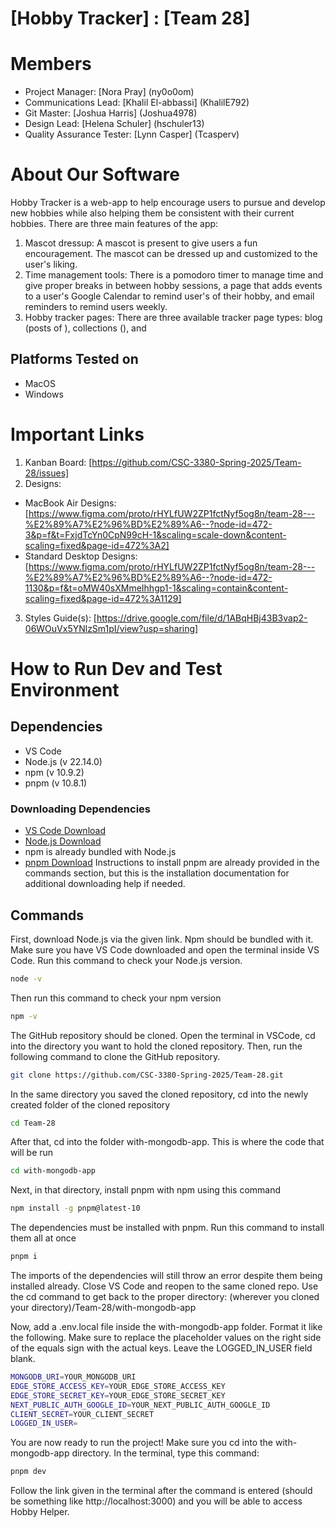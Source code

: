# [Hobby Tracker] : [Team 28]
# Members
- Project Manager: [Nora Pray] (ny0o0om)
- Communications Lead: [Khalil El-abbassi] (KhalilE792)
- Git Master: [Joshua Harris] (Joshua4978)
- Design Lead: [Helena Schuler] (hschuler13)
- Quality Assurance Tester: [Lynn Casper] (Tcasperv)

# About Our Software

Hobby Tracker is a web-app to help encourage users to pursue and develop new hobbies while also helping them be consistent with their current hobbies. There are three main features of the app:
1) Mascot dressup: A mascot is present to give users a fun encouragement. The mascot can be dressed up and customized to the user's liking.
2) Time management tools: There is a pomodoro timer to manage time and give proper breaks in between hobby sessions, a page that adds events to a user's Google Calendar to remind user's of their hobby, and email reminders
to remind users weekly.
3) Hobby tracker pages: There are three available tracker page types: blog (posts of ), collections (), and 

## Platforms Tested on
- MacOS
- Windows

# Important Links
1) Kanban Board: [https://github.com/CSC-3380-Spring-2025/Team-28/issues] 
2) Designs: 
- MacBook Air Designs: [https://www.figma.com/proto/rHYLfUW2ZP1fctNyf5og8n/team-28---%E2%89%A7%E2%96%BD%E2%89%A6--?node-id=472-3&p=f&t=FxjdTcYn0CpN99cH-1&scaling=scale-down&content-scaling=fixed&page-id=472%3A2]
- Standard Desktop Designs: [https://www.figma.com/proto/rHYLfUW2ZP1fctNyf5og8n/team-28---%E2%89%A7%E2%96%BD%E2%89%A6--?node-id=472-1130&p=f&t=oMW40sXMmeIhhgp1-1&scaling=contain&content-scaling=fixed&page-id=472%3A1129] 
3) Styles Guide(s): [https://drive.google.com/file/d/1ABqHBj43B3vap2-06WOuVx5YNlzSm1pI/view?usp=sharing] 

# How to Run Dev and Test Environment

## Dependencies
- VS Code
- Node.js (v 22.14.0)
- npm (v 10.9.2)
- pnpm (v 10.8.1)
### Downloading Dependencies
- [VS Code Download](https://code.visualstudio.com/Download)
- [Node.js Download](https://nodejs.org/en/download)
- npm is already bundled with Node.js
- [pnpm Download](https://pnpm.io/installation) Instructions to install pnpm are already provided in the commands section, but this is the installation documentation for additional downloading help if needed.

## Commands
First, download Node.js via the given link. Npm should be bundled with it. Make sure you have VS Code downloaded and open the terminal inside VS Code. 
Run this command to check your Node.js version.
```sh
node -v
```
Then run this command to check your npm version
```sh
npm -v
```
The GitHub repository should be cloned. Open the terminal in VSCode, cd into the directory you want to hold the cloned repository. Then, run the
following command to clone the GitHub repository.
```sh
git clone https://github.com/CSC-3380-Spring-2025/Team-28.git
```
In the same directory you saved the cloned repository, cd into the newly created folder of the cloned repository
```sh
cd Team-28
```
After that, cd into the folder with-mongodb-app. This is where the code that will be run 
```sh
cd with-mongodb-app
```
Next, in that directory, install pnpm with npm using this command
```sh
npm install -g pnpm@latest-10
```
The dependencies must be installed with pnpm. Run this command to install them all at once
```sh
pnpm i
```
The imports of the dependencies will still throw an error despite them being installed already. Close VS Code and reopen to the same cloned repo. Use the cd command to get back
to the proper directory: (wherever you cloned your directory)/Team-28/with-mongodb-app

Now, add a .env.local file inside the with-mongodb-app folder. Format it like the following. Make sure to replace the placeholder values on the right side of the equals sign
with the actual keys. Leave the LOGGED_IN_USER field blank.
```sh
MONGODB_URI=YOUR_MONGODB_URI
EDGE_STORE_ACCESS_KEY=YOUR_EDGE_STORE_ACCESS_KEY
EDGE_STORE_SECRET_KEY=YOUR_EDGE_STORE_SECRET_KEY
NEXT_PUBLIC_AUTH_GOOGLE_ID=YOUR_NEXT_PUBLIC_AUTH_GOOGLE_ID
CLIENT_SECRET=YOUR_CLIENT_SECRET
LOGGED_IN_USER=
```
You are now ready to run the project! Make sure you cd into the with-mongodb-app directory. In the terminal, type this command:
```sh
pnpm dev
```
Follow the link given in the terminal after the command is entered (should be something like http://localhost:3000) and you will be able to access Hobby Helper.
